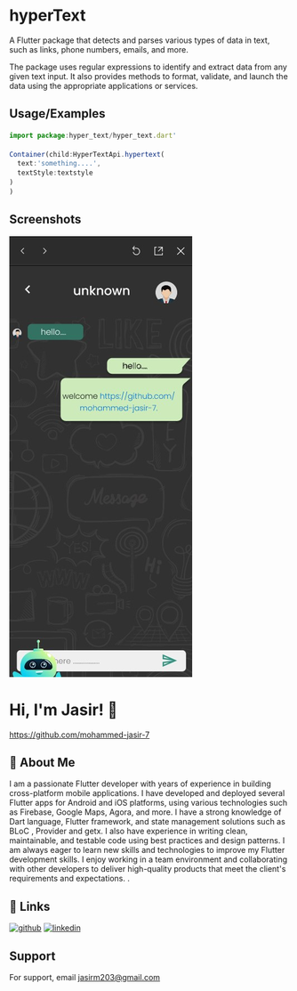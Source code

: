 
# hyperText


A Flutter package that detects and parses various types of data in text, such as links, phone numbers, emails, and more.
 
  The package uses regular expressions  to identify and extract data from any given text input. It also provides methods to format, validate, and launch the data using the appropriate applications or services.
 

## Usage/Examples

```javascript
import package:hyper_text/hyper_text.dart'

Container(child:HyperTextApi.hypertext(
  text:'something....',
  textStyle:textstyle
)
)
```
## Screenshots

![App Screenshot](https://github.com/mohammed-jasir-7/images/blob/main/WhatsApp%20Image%202023-10-23%20at%2023.06.15_4e771aa6.jpg)


# Hi, I'm Jasir! 👋
https://github.com/mohammed-jasir-7

## 🚀 About Me
I am a passionate Flutter developer with years of experience in building cross-platform mobile applications. I have developed and deployed several Flutter apps for Android and iOS platforms, using various technologies such as Firebase, Google Maps, Agora, and more. I have a strong knowledge of Dart language, Flutter framework, and state management solutions such as BLoC , Provider and getx. I also have experience in writing clean, maintainable, and testable code using best practices and design patterns. I am always eager to learn new skills and technologies to improve my Flutter development skills. I enjoy working in a team environment and collaborating with other developers to deliver high-quality products that meet the client's requirements and expectations.
.


## 🔗 Links
[![github](https://github.com/mohammed-jasir-7)](https://katherineoelsner.com/)
[![linkedin](https://www.linkedin.com/in/jasir-bin-shihabudeen-61b99722b/)](https://www.linkedin.com/)






## Support

For support, email jasirm203@gmail.com 
